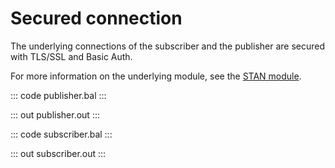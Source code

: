 # Secured connection

The underlying connections of the subscriber and the publisher are
secured with TLS/SSL and Basic Auth.

For more information on the underlying module,
see the [STAN module](https://lib.ballerina.io/ballerinax/stan/latest).

::: code publisher.bal :::

::: out publisher.out :::

::: code subscriber.bal :::

::: out subscriber.out :::